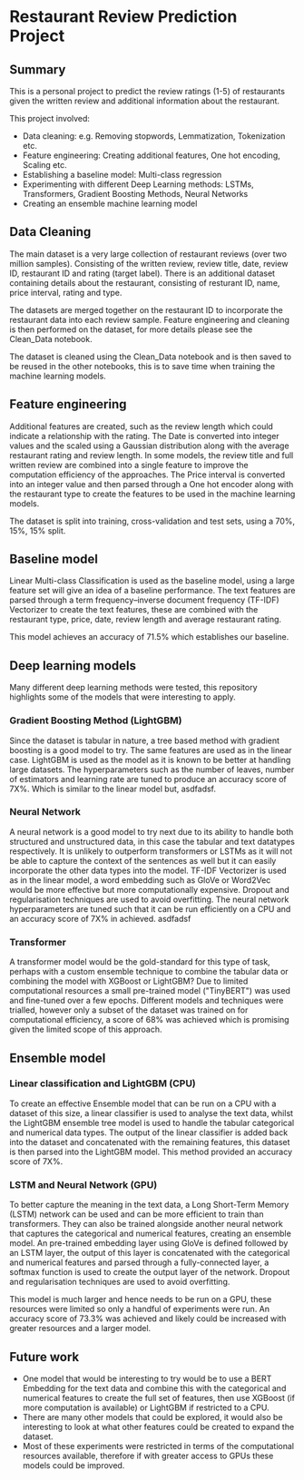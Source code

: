 # Restaurant Review Prediction Project

## Summary
This is a personal project to predict the review ratings (1-5) of restaurants given the written review and additional information about the restaurant.

This project involved:
* Data cleaning: e.g. Removing stopwords, Lemmatization, Tokenization etc.
* Feature engineering: Creating additional features, One hot encoding, Scaling etc.
* Establishing a baseline model: Multi-class regression
* Experimenting with different Deep Learning methods: LSTMs, Transformers, Gradient Boosting Methods, Neural Networks
* Creating an ensemble machine learning model

## Data Cleaning
The main dataset is a very large collection of restaurant reviews (over two million samples). Consisting of the written review, review title, date, review ID, restaurant ID and rating (target label). There is an additional dataset containing details about the restaurant, consisting of resturant ID, name, price interval, rating and type.

The datasets are merged together on the restaurant ID to incorporate the restaurant data into each review sample. Feature engineering and cleaning is then performed on the dataset, for more details please see the Clean_Data notebook.

The dataset is cleaned using the Clean_Data notebook and is then saved to be reused in the other notebooks, this is to save time when training the machine learning models.

## Feature engineering
Additional features are created, such as the review length which could indicate a relationship with the rating. The Date is converted into integer values and the scaled using a Gaussian distribution along with the average restaurant rating and review length. In some models, the review title and full written review are combined into a single feature to improve the computation efficiency of the approaches. The Price interval is converted into an integer value and then parsed through a One hot encoder along with the restaurant type to create the features to be used in the machine learning models.

The dataset is split into training, cross-validation and test sets, using a 70%, 15%, 15% split.

## Baseline model
Linear Multi-class Classification is used as the baseline model, using a large feature set will give an idea of a baseline performance. The text features are parsed through a term frequency–inverse document frequency (TF-IDF) Vectorizer to create the text features, these are combined with the restaurant type, price, date, review length and average restaurant rating.

This model achieves an accuracy of 71.5% which establishes our baseline.

## Deep learning models
Many different deep learning methods were tested, this repository highlights some of the models that were interesting to apply.

### Gradient Boosting Method (LightGBM)
Since the dataset is tabular in nature, a tree based method with gradient boosting is a good model to try. The same features are used as in the linear case. LightGBM is used as the model as it is known to be better at handling large datasets. The hyperparameters such as the number of leaves, number of estimators and learning rate are tuned to produce an accuracy score of 7X%. Which is similar to the linear model but, asdfadsf.

### Neural Network
A neural network is a good model to try next due to its ability to handle both structured and unstructured data, in this case the tabular and text datatypes respectively. It is unlikely to outperform transformers or LSTMs as it will not be able to capture the context of the sentences as well but it can easily incorporate the other data types into the model. TF-IDF Vectorizer is used as in the linear model, a word embedding such as GloVe or Word2Vec would be more effective but more computationally expensive. Dropout and regularisation techniques are used to avoid overfitting. The neural network hyperparameters are tuned such that it can be run efficiently on a CPU and an accuracy score of 7X% in achieved. asdfadsf

### Transformer
A transformer model would be the gold-standard for this type of task, perhaps with a custom ensemble technique to combine the tabular data or combining the model with XGBoost or LightGBM? Due to limited computational resources a small pre-trained model ("TinyBERT") was used and fine-tuned over a few epochs. Different models and techniques were trialled, however only a subset of the dataset was trained on for computational efficiency, a score of 68% was achieved which is promising given the limited scope of this approach.

## Ensemble model 

### Linear classification and LightGBM (CPU)
To create an effective Ensemble model that can be run on a CPU with a dataset of this size, a linear classifier is used to analyse the text data, whilst the LightGBM ensemble tree model is used to handle the tabular categorical and numerical data types. The output of the linear classifier is added back into the dataset and concatenated with the remaining features, this dataset is then parsed into the LightGBM model. This method provided an accuracy score of 7X%.

### LSTM and Neural Network (GPU)
To better capture the meaning in the text data, a Long Short-Term Memory (LSTM) network can be used and can be more efficient to train than transformers. They can also be trained alongside another neural network that captures the categorical and numerical features, creating an ensemble model. An pre-trained embedding layer using GloVe is defined followed by an LSTM layer, the output of this layer is concatenated with the categorical and numerical features and parsed through a fully-connected layer, a softmax function is used to create the output layer of the network. Dropout and regularisation techniques are used to avoid overfitting.

This model is much larger and hence needs to be run on a GPU, these resources were limited so only a handful of experiments were run. An accuracy score of 73.3% was achieved and likely could be increased with greater resources and a larger model. 


## Future work
* One model that would be interesting to try would be to use a BERT Embedding for the text data and combine this with the categorical and numerical features to create the full set of features, then use XGBoost (if more computation is available) or LightGBM if restricted to a CPU.
* There are many other models that could be explored, it would also be interesting to look at what other features could be created to expand the dataset.
* Most of these experiments were restricted in terms of the computational resources available, therefore if with greater access to GPUs these models could be improved.

